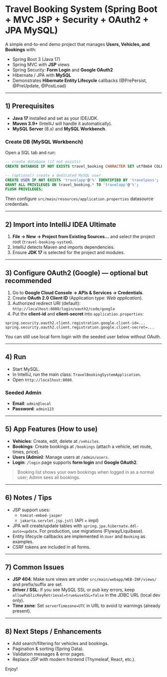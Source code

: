 # Travel Booking System (Spring Boot + MVC JSP + Security + OAuth2 + JPA MySQL)

A simple end-to-end demo project that manages **Users, Vehicles, and Bookings** with:
- Spring Boot 3 (Java 17)
- Spring MVC with **JSP** views
- Spring Security: **Form Login** and **Google OAuth2**
- Hibernate / JPA with **MySQL**
- Demonstrates **Hibernate Entity Lifecycle** callbacks (@PrePersist, @PreUpdate, @PostLoad)

---

## 1) Prerequisites

- **Java 17** installed and set as your IDE/JDK.
- **Maven 3.9+** (IntelliJ will handle it automatically).
- **MySQL Server** (8.x) and **MySQL Workbench**.

### Create DB (MySQL Workbench)
Open a SQL tab and run:
```sql
-- create database (if not exists)
CREATE DATABASE IF NOT EXISTS travel_booking CHARACTER SET utf8mb4 COLLATE utf8mb4_unicode_ci;

-- (optional) create a dedicated MySQL user
CREATE USER IF NOT EXISTS 'travelapp'@'%' IDENTIFIED BY 'travelpass';
GRANT ALL PRIVILEGES ON travel_booking.* TO 'travelapp'@'%';
FLUSH PRIVILEGES;
```

Then configure `src/main/resources/application.properties` datasource credentials.

---

## 2) Import into IntelliJ IDEA Ultimate

1. **File → New → Project from Existing Sources…** and select the project root (`travel-booking-system`).
2. IntelliJ detects Maven and imports dependencies.
3. Ensure **JDK 17** is selected for the project and modules.

---

## 3) Configure OAuth2 (Google) — optional but recommended

1. Go to **Google Cloud Console → APIs & Services → Credentials**.
2. Create **OAuth 2.0 Client ID** (Application type: *Web application*).
3. Authorized redirect URI (default): `http://localhost:8080/login/oauth2/code/google`
4. Put the **client-id** and **client-secret** into `application.properties`:
```
spring.security.oauth2.client.registration.google.client-id=...
spring.security.oauth2.client.registration.google.client-secret=...
```

You can still use local form login with the seeded user below without OAuth.

---

## 4) Run

- Start MySQL.
- In IntelliJ, run the main class: `TravelBookingSystemApplication`.
- Open `http://localhost:8080`.

### Seeded Admin
- **Email**: `admin@local`
- **Password**: `admin123`

---

## 5) App Features (How to use)

- **Vehicles**: Create, edit, delete at `/vehicles`.
- **Bookings**: Create bookings at `/bookings` (attach a vehicle, set route, times, price).
- **Users (Admin)**: Manage users at `/admin/users`.
- **Login**: `/login` page supports **form login** and **Google OAuth2**.

> Booking list shows your own bookings when logged in as a normal user; Admin sees all bookings.

---

## 6) Notes / Tips

- JSP support uses:
  - `tomcat-embed-jasper`
  - `jakarta.servlet.jsp.jstl` (API + impl)
- JPA will create/update tables with `spring.jpa.hibernate.ddl-auto=update`. For production, use migrations (Flyway/Liquibase).
- Entity lifecycle callbacks are implemented in `User` and `Booking` as examples.
- CSRF tokens are included in all forms.

---

## 7) Common Issues

- **JSP 404**: Make sure views are under `src/main/webapp/WEB-INF/views/` and prefix/suffix are set.
- **Driver / SSL**: If you see MySQL SSL or pub key errors, keep `allowPublicKeyRetrieval=true&useSSL=false` in the JDBC URL (local dev only).
- **Time zone**: Set `serverTimezone=UTC` in URL to avoid tz warnings (already present).

---

## 8) Next Steps / Enhancements

- Add search/filtering for vehicles and bookings.
- Pagination & sorting (Spring Data).
- Validation messages & error pages.
- Replace JSP with modern frontend (Thymeleaf, React, etc.).

Enjoy!
